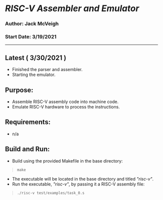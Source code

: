 # ***RISC-V Assembler and Emulator***
### Author: Jack McVeigh
### Start Date: 3/19/2021

---

## Latest ( 3/30/2021 )
* Finished the parser and assembler.
* Starting the emulator.

## Purpose:
* Assemble RISC-V assembly code into machine code.
* Emulate RISC-V hardware to process the instructions.

## Requirements:
* n/a

## Build and Run:
* Build using the provided Makefile in the base directory:

>`make`

* The executable will be located in the base directory and titled *"risc-v"*.
* Run the executable, *"risc-v"*, by passing it a RISC-V assembly file:

> `./risc-v test/examples/task_0.s`
